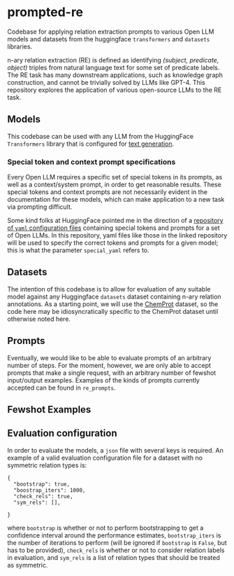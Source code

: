 # prompted-re
Codebase for applying relation extraction prompts to various Open LLM models and datasets from the huggingface `transformers` and `datasets` libraries.

n-ary relation extraction (RE) is defined as identifying *(subject, predicate, object)* triples from natural language text for some set of predicate labels. The RE task has many downstream applications, such as knowledge graph construction, and cannot be trivially solved by LLMs like GPT-4. This repository explores the application of various open-source LLMs to the RE task.

## Models
This codebase can be used with any LLM from the HuggingFace `Transformers` library that is configured for [text generation](https://huggingface.co/tasks/text-generation).

### Special token and context prompt specifications
Every Open LLM requires a specific set of special tokens in its prompts, as well as a context/system prompt, in order to get reasonable results. These special tokens and context prompts are not necessarily evident in the documentation for these models, which can make application to a new task via prompting difficult.

Some kind folks at HuggingFace pointed me in the direction of a [repository of `yaml` configuration files](https://github.com/oobabooga/text-generation-webui/tree/main/characters/instruction-following) containing special tokens and prompts for a set of Open LLMs. In this repository, yaml files like those in the linked repository will be used to specify the correct tokens and prompts for a given model; this is what the parameter `special_yaml` refers to.

## Datasets
The intention of this codebase is to allow for evaluation of any suitable model against any Huggingface `datasets` dataset containing n-ary relation annotations. As a starting point, we will use the [ChemProt](https://huggingface.co/datasets/bigbio/chemprot/) dataset, so the code here may be idiosyncratically specific to the ChemProt dataset until otherwise noted here.

## Prompts
Eventually, we would like to be able to evaluate prompts of an arbitrary number of steps. For the moment, however, we are only able to accept prompts that make a single request, with an arbitrary number of fewshot input/output examples. Examples of the kinds of prompts currently accepted can be found in `re_prompts`.

## Fewshot Examples

## Evaluation configuration
In order to evaluate the models, a `json` file with several keys is required. An example of a valid evaluation configuration file for a dataset with no symmetric relation types is:

```
{
  "bootstrap": true,
  "boostrap_iters": 1000,
  "check_rels": true,
  "sym_rels": [],
  
}
```
where `bootstrap` is whether or not to perform bootstrapping to get a confidence interval around the performance estimates, `bootstrap_iters` is the number of iterations to perform (will be ignored if `bootstrap` is `False`, but has to be provided), `check_rels` is whether or not to consider relation labels in evaluation, and `sym_rels` is a list of relation types that should be treated as symmetric.
